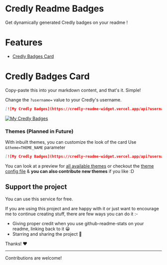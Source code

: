 # Credly Readme Badges

Get dynamically generated Credly badges on your readme !

# Features

- [Credly Badges Card](#credly-badges-card)

# Credly Badges Card

Copy-paste this into your markdown content, and that's it. Simple!

Change the `?username=` value to your Credly's username.

```md
[![My Credly Badges](https://credly-readme-widget.vercel.app/api?username=ashishsinghbaghel)](https://github.com/mechdeveloper/credly-readme-widget)
```

[![My Credly Badges](https://credly-readme-widget.vercel.app/api?username=ashishsinghbaghel)](https://github.com/mechdeveloper/credly-readme-widget)

### Themes (Planned in Future)

With inbuilt themes, you can customize the look of the card 
Use `&theme=THEME_NAME` parameter

```md
[![My Credly Badges](https://credly-readme-widget.vercel.app/api?username=ashishsinghbaghel&show_icons=true&theme=dark)](https://github.com/mechdeveloper/credly-readme-widget)
```

You can look at a preview for [all available themes](./themes/README.md) or checkout the [theme config file](./themes/index.js) & **you can also contribute new themes** if you like :D

## Support the project

You can use this service for free.

If you are using this project and are happy with it or just want to encourage me to continue creating stuff, there are few ways you can do it :-

- Giving proper credit when you use github-readme-stats on your readme, linking back to it 😀
- Starring and sharing the project 🚀

Thanks! ❤️

---
Contributions are welcome!
